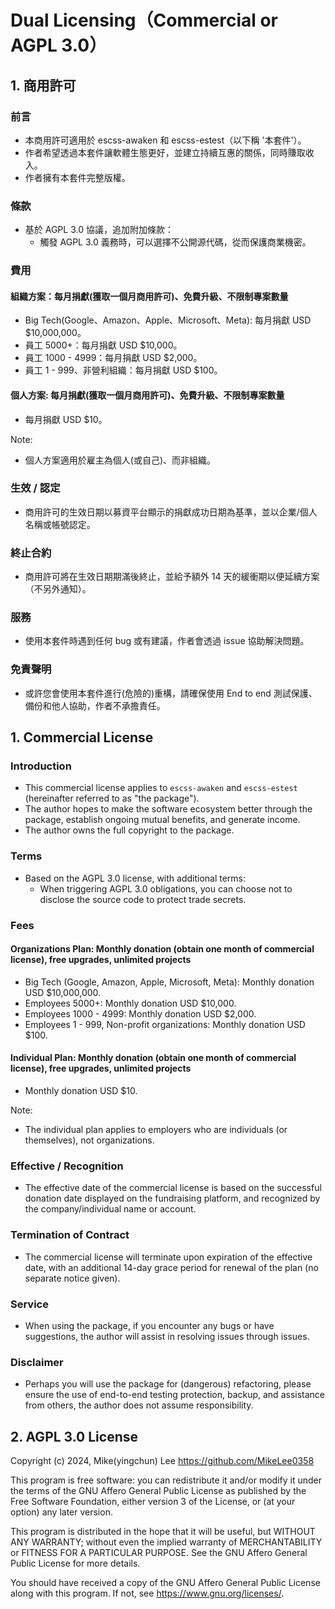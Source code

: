 # Dual Licensing（Commercial or AGPL 3.0）

## 1. 商用許可

### 前言

- 本商用許可適用於 escss-awaken 和 escss-estest（以下稱 '本套件'）。
- 作者希望透過本套件讓軟體生態更好，並建立持續互惠的關係，同時賺取收入。
- 作者擁有本套件完整版權。

### 條款

- 基於 AGPL 3.0 協議，追加附加條款：
  - 觸發 AGPL 3.0 義務時，可以選擇不公開源代碼，從而保護商業機密。

### 費用

#### 組織方案：每月捐獻(獲取一個月商用許可)、免費升級、不限制專案數量

- Big Tech(Google、Amazon、Apple、Microsoft、Meta): 每月捐獻 USD $10,000,000。
- 員工 5000+：每月捐獻 USD $10,000。
- 員工 1000 - 4999：每月捐獻 USD $2,000。
- 員工 1 - 999、非營利組織：每月捐獻 USD $100。

#### 個人方案: 每月捐獻(獲取一個月商用許可)、免費升級、不限制專案數量

- 每月捐獻 USD $10。

Note:

- 個人方案適用於雇主為個人(或自己)、而非組織。

### 生效 / 認定

- 商用許可的生效日期以募資平台顯示的捐獻成功日期為基準，並以企業/個人名稱或帳號認定。

### 終止合約

- 商用許可將在生效日期期滿後終止，並給予額外 14 天的緩衝期以便延續方案（不另外通知）。

### 服務

- 使用本套件時遇到任何 bug 或有建議，作者會透過 issue 協助解決問題。

### 免責聲明

- 或許您會使用本套件進行(危險的)重構，請確保使用 End to end 測試保護、備份和他人協助，作者不承擔責任。

## 1. Commercial License

### Introduction

- This commercial license applies to `escss-awaken` and `escss-estest` (hereinafter referred to as "the package").
- The author hopes to make the software ecosystem better through the package, establish ongoing mutual benefits, and generate income.
- The author owns the full copyright to the package.

### Terms

- Based on the AGPL 3.0 license, with additional terms:
  - When triggering AGPL 3.0 obligations, you can choose not to disclose the source code to protect trade secrets.

### Fees

#### Organizations Plan: Monthly donation (obtain one month of commercial license), free upgrades, unlimited projects

- Big Tech (Google, Amazon, Apple, Microsoft, Meta): Monthly donation USD $10,000,000.
- Employees 5000+: Monthly donation USD $10,000.
- Employees 1000 - 4999: Monthly donation USD $2,000.
- Employees 1 - 999, Non-profit organizations: Monthly donation USD $100.

#### Individual Plan: Monthly donation (obtain one month of commercial license), free upgrades, unlimited projects

- Monthly donation USD $10.

Note:

- The individual plan applies to employers who are individuals (or themselves), not organizations.

### Effective / Recognition

- The effective date of the commercial license is based on the successful donation date displayed on the fundraising platform, and recognized by the company/individual name or account.

### Termination of Contract

- The commercial license will terminate upon expiration of the effective date, with an additional 14-day grace period for renewal of the plan (no separate notice given).

### Service

- When using the package, if you encounter any bugs or have suggestions, the author will assist in resolving issues through issues.

### Disclaimer

- Perhaps you will use the package for (dangerous) refactoring, please ensure the use of end-to-end testing protection, backup, and assistance from others, the author does not assume responsibility.

## 2. AGPL 3.0 License

Copyright (c) 2024, Mike(yingchun) Lee <https://github.com/MikeLee0358>

This program is free software: you can redistribute it and/or modify
it under the terms of the GNU Affero General Public License as published by
the Free Software Foundation, either version 3 of the License, or
(at your option) any later version.

This program is distributed in the hope that it will be useful,
but WITHOUT ANY WARRANTY; without even the implied warranty of
MERCHANTABILITY or FITNESS FOR A PARTICULAR PURPOSE. See the
GNU Affero General Public License for more details.

You should have received a copy of the GNU Affero General Public License
along with this program. If not, see <https://www.gnu.org/licenses/>.
